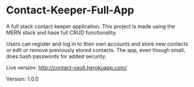 # Contact-Keeper-Full-App
A full stack contact keeper application.
This project is made using the MERN stack and hase full CRUD functionality.

Users can register and log in to their own accounts and store new contacts or edit or remove previously stored contacts. The app, even though small, does hash passwords for added security.

Live version: http://contact-vault.herokuapp.com/

Version: 1.0.0
